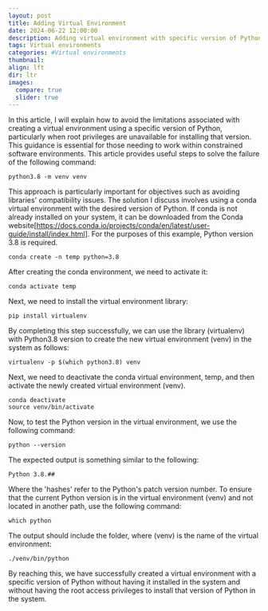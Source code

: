 ```yaml
---
layout: post
title: Adding Virtual Environment
date: 2024-06-22 12:00:00
description: Adding virtual environment with specific version of Python.
tags: Virtual environments 
categories: #Virtual environments 
thumbnail:
align: lft
dir: ltr
images:
  compare: true
  slider: true
---
```



In this article, I will explain how to avoid the limitations associated with creating a virtual environment using a specific version of Python, particularly when root privileges are unavailable for installing that version. This guidance is essential for those needing to work within constrained software environments. This article provides useful steps to solve the failure of the following command:

```
python3.8 -m venv venv
```

This approach is particularly important for objectives such as avoiding libraries' compatibility issues. The solution I discuss involves using a conda virtual environment with the desired version of Python. If conda is not already installed on your system, it can be downloaded from the Conda website[https://docs.conda.io/projects/conda/en/latest/user-guide/install/index.html]. For the purposes of this example, Python version 3.8 is required.

```
conda create -n temp python=3.8
```

After creating the conda environment, we need to activate it:

```
conda activate temp
```

Next, we need to install the virtual environment library:

```
pip install virtualenv
```

By completing this step successfully, we can use the library (virtualenv) with Python3.8 version to create the new virtual environment (venv) in the system as follows:

```
virtualenv -p $(which python3.8) venv
```

Next, we need to deactivate the conda virtual environment, temp, and then activate the newly created virtual environment (venv).

```
conda deactivate
source venv/bin/activate
```

Now, to test the Python version in the virtual environment, we use the following command:
```
python --version
```

The expected output is something similar to the following:
```
Python 3.8.##
```

Where the 'hashes' refer to the Python's patch version number. To ensure that the current Python version is in the virtual environment (venv) and not located in another path, use the following command:
```
which python
```

The output should include the folder, where (venv) is the name of the virtual environment:
```
./venv/bin/python
```

By reaching this, we have successfully created a virtual environment with a specific version of Python without having it installed in the system and without having the root access privileges to install that version of Python in the system.